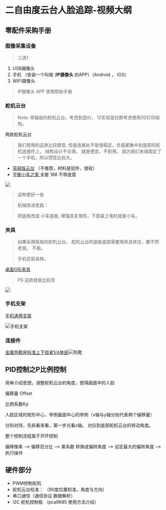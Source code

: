 # 二自由度云台人脸追踪-视频大纲



## 零配件采购手册

### 图像采集设备

> 三选1

1. USB摄像头
2. 手机 （安装一个叫做 (**IP摄像头** 的APP）（Android ， IOS） 
3. WIFI摄像头

> IP摄像头 APP 使用帮助手册



### 舵机云台

> Note: 带轴层的舵机云台，考虑到造价， 1Z实验室社群考虑使用3D打印结构。
>
> 

两款舵机云台

> 我们使用的这款比较便宜, 但是连接处不是很稳定，负载都集中到底部的舵机连接件上， 结构设计不合理， 就是便宜，不耐用。 因为我们末端固定了一个手机，所以惯性比较大。

* [简易版云台](https://item.taobao.com/item.htm?spm=a1z09.2.0.0.49852e8ddSPndE&id=566360830505&_u=522ml0qb0c2d)  （不推荐，材料是铝件，很软）
* [平衡小车之家 ](https://item.taobao.com/item.htm?spm=2013.1.20141003.6.17dbc9322JEep3&scm=1007.10011.70203.100200300000001&id=560120308139&pvid=e5d5cac0-3335-470b-95e8-828250bb9566) 全套 188  不带底盘   



![](https://img.alicdn.com/imgextra/i2/723377223/TB2u6nzj6uhSKJjSspjXXci8VXa_!!723377223.jpg)





> 这种更好一些

> 机械改进思路：
>
> 把底板改成 小车底板, 增强其复用性，下面装上电机就是小车。
>
> 

### 夹具

> 如果采用简易的舵机云台， 舵机云台的底板底部需要用夹具夹住，要不然老晃， 不稳。 
>
> 手机还容易摔。



[桌面G形夹具](https://item.taobao.com/item.htm?spm=a1z09.2.0.0.49852e8ddSPndE&id=573310143093&_u=522ml0qb82cd)

> PS 这款就是比较丑

![](https://img.alicdn.com/imgextra/i3/2532666613/TB2x5hmkrZnBKNjSZFKXXcGOVXa_!!2532666613.jpg)



### 手机支架

[手机通用支架](https://detail.tmall.com/item.htm?id=555948785109&spm=a1z09.2.0.0.49852e8ddSPndE&_u=522ml0qbd4aa)

![手机支架](https://img.alicdn.com/imgextra/i4/1740412451/TB2NgyCbe285uJjSZFwXXc.cVXa_!!1740412451.jpg)

### 连接件

[金属热靴座标准上下锁紧1/4单层](https://item.taobao.com/item.htm?spm=a1z09.2.0.0.49852e8ddSPndE&id=542627043145&_u=522ml0qb4e77)![热靴](https://img.alicdn.com/imgextra/i3/2400225276/TB2OOk4flyN.eBjSZFIXXXbUVXa_!!2400225276.jpg)



## PID控制之P比例控制

简单介绍思想，调整舵机云台的角度，使得画面中的人脸

偏移量 Offset

比例系数Kp



人脸区域的矩形中心，举例画面中心的举例（x轴与y轴分别代表两个偏移量）

分别对待，先拆看来看，第一步光看x轴， 对应到底部舵机云台的转动角度。



整个控制流程属于开环控制

偏移像素 --> 偏移百分比 --> 乘系数  转换成偏转角度 --> 设定最大的偏转角度 --> 执行操作



  

## 硬件部分



* PWM控制舵机
* 舵机云台校准： （90度位置校准，角度与方向）
* 串口通信（通信协议  数据解析）
* I2C 舵机控制板 （pca9685 使用方法介绍）





